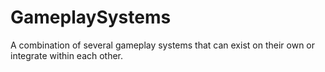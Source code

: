 # GameplaySystems
A combination of several gameplay systems that can exist on their own or integrate within each other.
